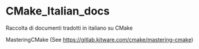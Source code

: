 # CMake_Italian_docs
Raccolta di documenti tradotti in italiano su CMake

MasteringCMake (See https://gitlab.kitware.com/cmake/mastering-cmake)